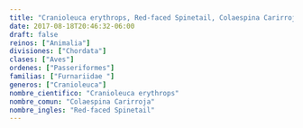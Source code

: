 ```yaml
---
title: "Cranioleuca erythrops, Red-faced Spinetail, Colaespina Carirroja"
date: 2017-08-18T20:46:32-06:00
draft: false
reinos: ["Animalia"]
divisiones: ["Chordata"]
clases: ["Aves"]
ordenes: ["Passeriformes"]
familias: ["Furnariidae "]
generos: ["Cranioleuca"]
nombre_cientifico: "Cranioleuca erythrops"
nombre_comun: "Colaespina Carirroja"
nombre_ingles: "Red-faced Spinetail"
---
```

